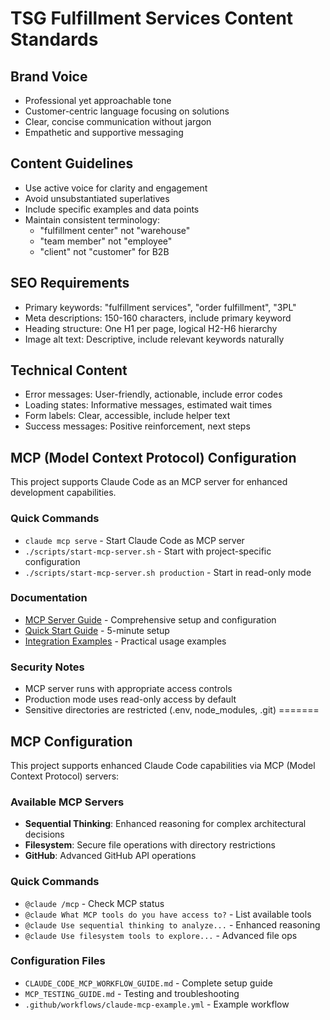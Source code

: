 # TSG Fulfillment Services Content Standards

## Brand Voice

- Professional yet approachable tone
- Customer-centric language focusing on solutions
- Clear, concise communication without jargon
- Empathetic and supportive messaging

## Content Guidelines

- Use active voice for clarity and engagement
- Avoid unsubstantiated superlatives
- Include specific examples and data points
- Maintain consistent terminology:
  - "fulfillment center" not "warehouse"
  - "team member" not "employee"
  - "client" not "customer" for B2B

## SEO Requirements

- Primary keywords: "fulfillment services", "order fulfillment", "3PL"
- Meta descriptions: 150-160 characters, include primary keyword
- Heading structure: One H1 per page, logical H2-H6 hierarchy
- Image alt text: Descriptive, include relevant keywords naturally

## Technical Content

- Error messages: User-friendly, actionable, include error codes
- Loading states: Informative messages, estimated wait times
- Form labels: Clear, accessible, include helper text
- Success messages: Positive reinforcement, next steps

## MCP (Model Context Protocol) Configuration

This project supports Claude Code as an MCP server for enhanced development capabilities.

### Quick Commands

- `claude mcp serve` - Start Claude Code as MCP server
- `./scripts/start-mcp-server.sh` - Start with project-specific configuration
- `./scripts/start-mcp-server.sh production` - Start in read-only mode

### Documentation

- [MCP Server Guide](./MCP_SERVER_GUIDE.md) - Comprehensive setup and configuration
- [Quick Start Guide](./MCP_QUICK_START.md) - 5-minute setup
- [Integration Examples](./MCP_INTEGRATION_EXAMPLES.md) - Practical usage examples

### Security Notes

- MCP server runs with appropriate access controls
- Production mode uses read-only access by default
- Sensitive directories are restricted (.env, node_modules, .git)
=======

## MCP Configuration

This project supports enhanced Claude Code capabilities via MCP (Model Context Protocol) servers:

### Available MCP Servers

- **Sequential Thinking**: Enhanced reasoning for complex architectural decisions
- **Filesystem**: Secure file operations with directory restrictions
- **GitHub**: Advanced GitHub API operations

### Quick Commands

- `@claude /mcp` - Check MCP status
- `@claude What MCP tools do you have access to?` - List available tools
- `@claude Use sequential thinking to analyze...` - Enhanced reasoning
- `@claude Use filesystem tools to explore...` - Advanced file ops

### Configuration Files

- `CLAUDE_CODE_MCP_WORKFLOW_GUIDE.md` - Complete setup guide
- `MCP_TESTING_GUIDE.md` - Testing and troubleshooting
- `.github/workflows/claude-mcp-example.yml` - Example workflow
